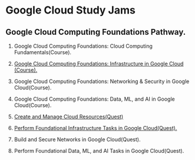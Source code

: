 # Google Cloud Study Jams

## Google Cloud Computing Foundations Pathway. 

1. Google Cloud Computing Foundations: Cloud Computing Fundamentals(Course).

2. [Google Cloud Computing Foundations: Infrastructure in Google Cloud (Course).](https://github.com/SahiLmb/Google-Cloud-Study-Jams/tree/main/Infrastructure-in-Google-Cloud)

3. Google Cloud Computing Foundations: Networking & Security in Google Cloud(Course).

4. Google Cloud Computing Foundations: Data, ML, and AI in Google Cloud(Course).

5. [Create and Manage Cloud Resources(Quest)](https://github.com/SahiLmb/Google-Cloud-Study-Jams/tree/main/Create%20and%20Manage%20Google%20Cloud%20Resources)
6. [Perform Foundational Infrastructure Tasks in Google Cloud(Quest).](https://github.com/SahiLmb/Google-Cloud-Study-Jams/tree/main/Perform%20Foundational%20Infrastructure%20Tasks%20in%20Google%20Cloud)

7. Build and Secure Networks in Google Cloud(Quest).

8. Perform Foundational Data, ML, and AI Tasks in Google Cloud(Quest).
